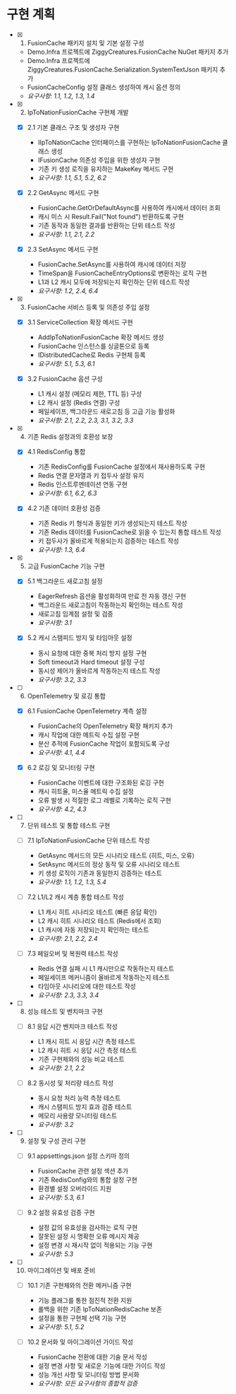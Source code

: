 # 구현 계획

- [x] 1. FusionCache 패키지 설치 및 기본 설정 구성
  - Demo.Infra 프로젝트에 ZiggyCreatures.FusionCache NuGet 패키지 추가
  - Demo.Infra 프로젝트에 ZiggyCreatures.FusionCache.Serialization.SystemTextJson 패키지 추가
  - FusionCacheConfig 설정 클래스 생성하여 캐시 옵션 정의
  - _요구사항: 1.1, 1.2, 1.3, 1.4_

- [x] 2. IpToNationFusionCache 구현체 개발
  - [x] 2.1 기본 클래스 구조 및 생성자 구현
    - IIpToNationCache 인터페이스를 구현하는 IpToNationFusionCache 클래스 생성
    - IFusionCache 의존성 주입을 위한 생성자 구현
    - 기존 키 생성 로직을 유지하는 MakeKey 메서드 구현
    - _요구사항: 1.1, 5.1, 5.2, 6.2_

  - [x] 2.2 GetAsync 메서드 구현
    - FusionCache.GetOrDefaultAsync를 사용하여 캐시에서 데이터 조회
    - 캐시 미스 시 Result.Fail("Not found") 반환하도록 구현
    - 기존 동작과 동일한 결과를 반환하는 단위 테스트 작성
    - _요구사항: 1.1, 2.1, 2.2_

  - [x] 2.3 SetAsync 메서드 구현
    - FusionCache.SetAsync를 사용하여 캐시에 데이터 저장
    - TimeSpan을 FusionCacheEntryOptions로 변환하는 로직 구현
    - L1과 L2 캐시 모두에 저장되는지 확인하는 단위 테스트 작성
    - _요구사항: 1.2, 2.4, 6.4_

- [x] 3. FusionCache 서비스 등록 및 의존성 주입 설정
  - [x] 3.1 ServiceCollection 확장 메서드 구현
    - AddIpToNationFusionCache 확장 메서드 생성
    - FusionCache 인스턴스를 싱글톤으로 등록
    - IDistributedCache로 Redis 구현체 등록
    - _요구사항: 5.1, 5.3, 6.1_

  - [x] 3.2 FusionCache 옵션 구성
    - L1 캐시 설정 (메모리 제한, TTL 등) 구성
    - L2 캐시 설정 (Redis 연결) 구성
    - 페일세이프, 백그라운드 새로고침 등 고급 기능 활성화
    - _요구사항: 2.1, 2.2, 2.3, 3.1, 3.2, 3.3_

- [x] 4. 기존 Redis 설정과의 호환성 보장
  - [x] 4.1 RedisConfig 통합
    - 기존 RedisConfig를 FusionCache 설정에서 재사용하도록 구현
    - Redis 연결 문자열과 키 접두사 설정 유지
    - Redis 인스트루멘테이션 연동 구현
    - _요구사항: 6.1, 6.2, 6.3_

  - [x] 4.2 기존 데이터 호환성 검증
    - 기존 Redis 키 형식과 동일한 키가 생성되는지 테스트 작성
    - 기존 Redis 데이터를 FusionCache로 읽을 수 있는지 통합 테스트 작성
    - 키 접두사가 올바르게 적용되는지 검증하는 테스트 작성
    - _요구사항: 1.3, 6.4_

- [x] 5. 고급 FusionCache 기능 구현
  - [x] 5.1 백그라운드 새로고침 설정
    - EagerRefresh 옵션을 활성화하여 만료 전 자동 갱신 구현
    - 백그라운드 새로고침이 작동하는지 확인하는 테스트 작성
    - 새로고침 임계점 설정 및 검증
    - _요구사항: 3.1_

  - [x] 5.2 캐시 스탬피드 방지 및 타임아웃 설정
    - 동시 요청에 대한 중복 처리 방지 설정 구현
    - Soft timeout과 Hard timeout 설정 구성
    - 동시성 제어가 올바르게 작동하는지 테스트 작성
    - _요구사항: 3.2, 3.3_

- [ ] 6. OpenTelemetry 및 로깅 통합
  - [x] 6.1 FusionCache OpenTelemetry 계측 설정
    - FusionCache의 OpenTelemetry 확장 패키지 추가
    - 캐시 작업에 대한 메트릭 수집 설정 구현
    - 분산 추적에 FusionCache 작업이 포함되도록 구성
    - _요구사항: 4.1, 4.4_

  - [x] 6.2 로깅 및 모니터링 구현
    - FusionCache 이벤트에 대한 구조화된 로깅 구현
    - 캐시 히트율, 미스율 메트릭 수집 설정
    - 오류 발생 시 적절한 로그 레벨로 기록하는 로직 구현
    - _요구사항: 4.2, 4.3_

- [ ] 7. 단위 테스트 및 통합 테스트 구현
  - [ ] 7.1 IpToNationFusionCache 단위 테스트 작성
    - GetAsync 메서드의 모든 시나리오 테스트 (히트, 미스, 오류)
    - SetAsync 메서드의 정상 동작 및 오류 시나리오 테스트
    - 키 생성 로직이 기존과 동일한지 검증하는 테스트
    - _요구사항: 1.1, 1.2, 1.3, 5.4_

  - [ ] 7.2 L1/L2 캐시 계층 통합 테스트 작성
    - L1 캐시 히트 시나리오 테스트 (빠른 응답 확인)
    - L2 캐시 히트 시나리오 테스트 (Redis에서 조회)
    - L1 캐시에 자동 저장되는지 확인하는 테스트
    - _요구사항: 2.1, 2.2, 2.4_

  - [ ] 7.3 페일오버 및 복원력 테스트 작성
    - Redis 연결 실패 시 L1 캐시만으로 작동하는지 테스트
    - 페일세이프 메커니즘이 올바르게 작동하는지 테스트
    - 타임아웃 시나리오에 대한 테스트 작성
    - _요구사항: 2.3, 3.3, 3.4_

- [ ] 8. 성능 테스트 및 벤치마크 구현
  - [ ] 8.1 응답 시간 벤치마크 테스트 작성
    - L1 캐시 히트 시 응답 시간 측정 테스트
    - L2 캐시 히트 시 응답 시간 측정 테스트
    - 기존 구현체와의 성능 비교 테스트
    - _요구사항: 2.1, 2.2_

  - [ ] 8.2 동시성 및 처리량 테스트 작성
    - 동시 요청 처리 능력 측정 테스트
    - 캐시 스탬피드 방지 효과 검증 테스트
    - 메모리 사용량 모니터링 테스트
    - _요구사항: 3.2_

- [ ] 9. 설정 및 구성 관리 구현
  - [ ] 9.1 appsettings.json 설정 스키마 정의
    - FusionCache 관련 설정 섹션 추가
    - 기존 RedisConfig와의 통합 설정 구현
    - 환경별 설정 오버라이드 지원
    - _요구사항: 5.3, 6.1_

  - [ ] 9.2 설정 유효성 검증 구현
    - 설정 값의 유효성을 검사하는 로직 구현
    - 잘못된 설정 시 명확한 오류 메시지 제공
    - 설정 변경 시 재시작 없이 적용되는 기능 구현
    - _요구사항: 5.3_

- [ ] 10. 마이그레이션 및 배포 준비
  - [ ] 10.1 기존 구현체와의 전환 메커니즘 구현
    - 기능 플래그를 통한 점진적 전환 지원
    - 롤백을 위한 기존 IpToNationRedisCache 보존
    - 설정을 통한 구현체 선택 기능 구현
    - _요구사항: 5.1, 5.2_

  - [ ] 10.2 문서화 및 마이그레이션 가이드 작성
    - FusionCache 전환에 대한 기술 문서 작성
    - 설정 변경 사항 및 새로운 기능에 대한 가이드 작성
    - 성능 개선 사항 및 모니터링 방법 문서화
    - _요구사항: 모든 요구사항의 종합적 검증_
